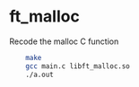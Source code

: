 # ft_malloc
Recode the malloc C function

```bash
    make
    gcc main.c libft_malloc.so
    ./a.out
```